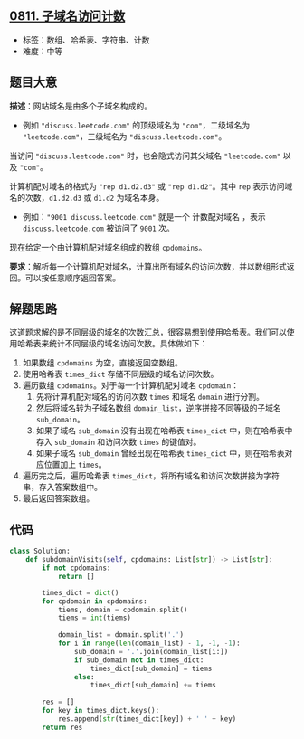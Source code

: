 ## [0811. 子域名访问计数](https://leetcode-cn.com/problems/subdomain-visit-count/)

- 标签：数组、哈希表、字符串、计数
- 难度：中等

## 题目大意

**描述**：网站域名是由多个子域名构成的。

- 例如 `"discuss.leetcode.com"` 的顶级域名为 `"com"`，二级域名为 `"leetcode.com"`，三级域名为 `"discuss.leetcode.com"`。

当访问 `"discuss.leetcode.com"` 时，也会隐式访问其父域名 `"leetcode.com"` 以及 `"com"`。

计算机配对域名的格式为 `"rep d1.d2.d3"` 或 `"rep d1.d2"`。其中 `rep` 表示访问域名的次数，`d1.d2.d3` 或 `d1.d2` 为域名本身。

- 例如：`"9001 discuss.leetcode.com"` 就是一个 计数配对域名 ，表示 `discuss.leetcode.com` 被访问了 `9001` 次。

现在给定一个由计算机配对域名组成的数组 `cpdomains`。

**要求**：解析每一个计算机配对域名，计算出所有域名的访问次数，并以数组形式返回。可以按任意顺序返回答案。

## 解题思路

这道题求解的是不同层级的域名的次数汇总，很容易想到使用哈希表。我们可以使用哈希表来统计不同层级的域名访问次数。具体做如下：

1. 如果数组 `cpdomains` 为空，直接返回空数组。
2. 使用哈希表 `times_dict` 存储不同层级的域名访问次数。
3. 遍历数组 `cpdomains`。对于每一个计算机配对域名 `cpdomain`：
    1. 先将计算机配对域名的访问次数 `times` 和域名 `domain` 进行分割。
    2. 然后将域名转为子域名数组 `domain_list`，逆序拼接不同等级的子域名 `sub_domain`。
    3. 如果子域名 `sub_domain` 没有出现在哈希表 `times_dict` 中，则在哈希表中存入 `sub_domain` 和访问次数 `times` 的键值对。
    4. 如果子域名 `sub_domain` 曾经出现在哈希表 `times_dict` 中，则在哈希表对应位置加上 `times`。
4. 遍历完之后，遍历哈希表 `times_dict`，将所有域名和访问次数拼接为字符串，存入答案数组中。
5. 最后返回答案数组。

## 代码

```Python
class Solution:
    def subdomainVisits(self, cpdomains: List[str]) -> List[str]:
        if not cpdomains:
            return []

        times_dict = dict()
        for cpdomain in cpdomains:
            tiems, domain = cpdomain.split()
            tiems = int(tiems)
            
            domain_list = domain.split('.')
            for i in range(len(domain_list) - 1, -1, -1):
                sub_domain = '.'.join(domain_list[i:])
                if sub_domain not in times_dict:
                    times_dict[sub_domain] = tiems
                else:
                    times_dict[sub_domain] += tiems
        
        res = []
        for key in times_dict.keys():
            res.append(str(times_dict[key]) + ' ' + key)
        return res
```


